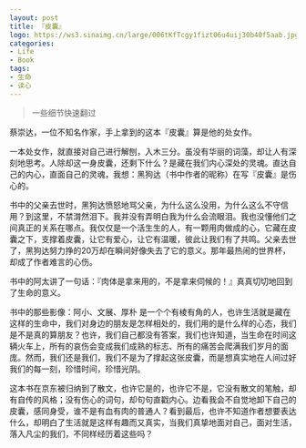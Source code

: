 ```yaml
---
layout: post
title: 『皮囊』
logo: https://ws3.sinaimg.cn/large/006tKfTcgy1fizt06u4uij30b40f5aab.jpg
categories:
- Life
- Book
tags:
- 生命
- 读心
---
```


> 一些细节快速翻过  

蔡崇达，一位不知名作家，手上拿到的这本『皮囊』算是他的处女作。  

一本处女作，就直接对自己进行解刨，入木三分。虽没有华丽的词藻，却让人有深刻地思考。人除却这一身皮囊，还剩下什么？是藏在我们内心深处的灵魂。直达自己的内心，直面自己的灵魂，我想：黑狗达（书中作者的昵称）在写『皮囊』是伤心的。  

书中的父亲去世时，黑狗达愤怒地骂父亲，为什么这么没用，为什么这么不守信用？到这里，不禁潸然泪下。我并没有弄明白我为什么会流眼泪。我也没懂他们之间真正的关系在哪点。我仅仅是一个活生生的人，有一颗用肉做成的心，它藏在皮囊之下，支撑着皮囊，让它有爱心，让它有温暖，彼此让我们有了共鸣。父亲去世了，黑狗达努力挣的20万却在瞬间好像失去了它的意义。那年最热闹的世界杯，却成了作者难言的心伤。  

书中的阿太讲了一句话：『肉体是拿来用的，不是拿来伺候的！』真真切切地回到了生命的意义。  

书中的那些影像：阿小、文展、厚朴 是一个个有棱有角的人，也许生活就是藏在这样的生命中，我们对身边的朋友是怎样相处的，我们用的是什么样的心态，我们是不是真的算朋友？也许，我们自己都没有答案，我们也许知道，当生命在时间这辆火车上，所有的哀伤会变成我们成熟的标志、所有的痛苦会爬满我们岁月的面庞。然而，我们还是我们，我们不是为了撑起这张皮囊，而是想真实地在人间过好我们的每一刻，珍惜时间，珍惜光阴。  

这本书在京东被归纳到了散文，也许它是的，也许它不是，它没有散文的笔触，却有自传的风格；没有伤心的词句，却句句直戳内心。边看我会不自觉地卸下自己的皮囊，感同身受，谁不是有血有肉的普通人？看到最后，也许不知道作者想要表达什么，却明白了生活就是这样有趣而又真实，当我们真挚地面对自己，面对生活，落入凡尘的我们，不同样经历着这些吗？